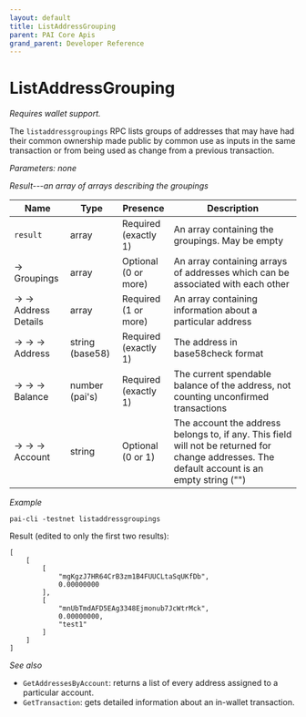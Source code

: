 ```yaml
---
layout: default
title: ListAddressGrouping
parent: PAI Core Apis
grand_parent: Developer Reference
---
```


ListAddressGrouping
========================

*Requires wallet support.*

The `listaddressgroupings` RPC lists groups of addresses that may have had their common ownership made public by common use as inputs in the same transaction or from being used as change from a previous transaction.

*Parameters: none*

*Result---an array of arrays describing the groupings*

| Name | Type      | Presence            | Description
|------|-----------|---------------------|-------------
| `result`  | array | Required<br>(exactly 1) | An array containing the groupings.  May be empty
| →<br>Groupings | array | Optional<br>(0 or more) | An array containing arrays of addresses which can be associated with each other
| → →<br>Address Details | array | Required<br>(1 or more) | An array containing information about a particular address
| → → →<br>Address | string (base58) | Required<br>(exactly 1) | The address in base58check format
| → → →<br>Balance | number (pai's) | Required<br>(exactly 1) | The current spendable balance of the address, not counting unconfirmed transactions
| → → →<br>Account | string | Optional<br>(0 or 1) | The account the address belongs to, if any.  This field will not be returned for change addresses.  The default account is an empty string (\"\")


*Example*

```
pai-cli -testnet listaddressgroupings
```

Result (edited to only the first two results):

```
[
    [
        [
            "mgKgzJ7HR64CrB3zm1B4FUUCLtaSqUKfDb",
            0.00000000
        ],
        [
            "mnUbTmdAFD5EAg3348Ejmonub7JcWtrMck",
            0.00000000,
            "test1"
        ]
    ]
]
```

*See also*

* `GetAddressesByAccount`: returns a list of every address assigned to a particular account.
* `GetTransaction`:  gets detailed information about an in-wallet transaction.
